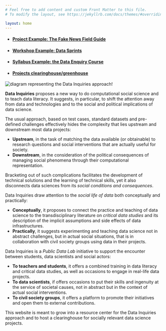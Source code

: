 ```yaml
---
# Feel free to add content and custom Front Matter to this file.
# To modify the layout, see https://jekyllrb.com/docs/themes/#overriding-theme-defaults

layout: home
---
```


* #### [Project Example: The Fake News Field Guide](ProjectExample.html) ####
* #### [Workshop Example: Data Sprints](WorkshopExample.html) ###
* #### [Syllabus Example: the Data Enquiry Course](SyllabusExample.html) ####
* #### [Projects clearinghouse/greenhouse](Clearinghouse.html) ####

![diagram representing the Data Inquiries approach](image/HomeDiagram.png)!

**Data Inquiries**  proposes a new way to do computational social science and to teach data literacy. It suggests, in particular, to shift the attention away from data and technologies and to the social and political implications of data science.
 
The usual approach, based on test cases, standard datasets and pre-defined challenges effectively hides the complexity that lies upstream and downstream most data projects:
* **Upstream**, in the task of matching the data available (or obtainable) to research questions and social interventions that are actually useful for society.
* **Downstream**, in the consideration of the political consequences of managing social phenomena through their computational representation.

Bracketing out of such complications facilitates the development of technical solutions and the learning of technical skills, yet it also disconnects data sciences from its *social conditions and consequences*.
 
Data Inquiries draw attention to the *social life of data* both conceptually and practically:
* **Conceptually**, it proposes to connect the practice and teaching of data science to the transdisciplinary literature on *critical data studies* and its description of the implicit assumptions and side effects of data infrastructures.
* **Practically**, it suggests experimenting and teaching data science not in abstract challenges, but in actual social situations, that is in collaboration with civil society groups using data in their projects.
 
Data Inquiries is a *Public Data Lab* initiative to support the encounter between students, data scientists and social actors:
* **To teachers and students**, it offers a combined training in data literacy and critical data studies, as well as occasions to engage in real-life data projects.
* **To data scientists**, if offers occasions to put their skills and ingenuity at the service of societal causes, not in abstract but in the context of actual social interventions.
* **To civil society groups**, it offers a platform to promote their initiatives and open them to external contributions.
 
This website is meant to grow into a resource center for the Data Inquiries approach and to host a clearinghouse for socially relevant data science projects.


